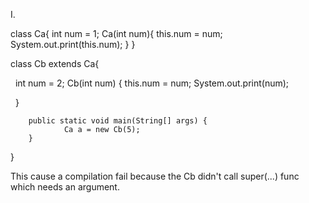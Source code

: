 I.

 class Ca{
	    int num = 1;
	    Ca(int num){
		        this.num = num;
		        System.out.print(this.num);
	    }
}

class Cb extends Ca{

‍
‌    int num = 2;
	    Cb(int num) {
		        this.num = num;
        System.out.print(num);

‍
‌	    }
	
	    public static void main(String[] args) {
		        Ca a = new Cb(5);
	    }
} 

This cause a compilation fail because the Cb didn't call super(...) func which needs an argument.